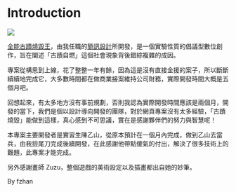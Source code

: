 # Introduction

![](https://shaohui.simpleinfo.cc/assets/images/og-share.png)

[全能古蹟燒毀王](https://shaohui.simpleinfo.cc)，由我任職的[簡訊設計](https://www.simpleinfo.cc)所開發，是一個實驗性質的倡議型數位創作，旨在闡述「古蹟自燃」這個社會現象背後錯綜複雜的成因。

專案從構思到上線，花了整整一年有餘，因為這是沒有直接金援的案子，所以斷斷續續地完成它，大多數時間都在做商業接案維持公司財務，實際開發時間大概是五個月吧。

回想起來，有太多地方沒有事前規劃，否則我認為實際開發時間應該是兩個月，開發的當下，我們是個以設計導向開發的團隊，對於網頁專案沒有太多經驗，「古蹟燒毀」能做到這樣，真心感到不可思議，實在是感謝夥伴們的努力與智慧呢！

本專案主要開發者是實習生陳乙山，從原本預計在一個月內完成，做到乙山去當兵，由我撿尾刀完成後續開發，在此感謝他帶點傻氣的付出，解決了很多技術上的難題，此專案才能完成。

另外感謝畫師 Zuzu，整個遊戲的美術設定以及插畫都出自她的妙筆。

By fzhan

